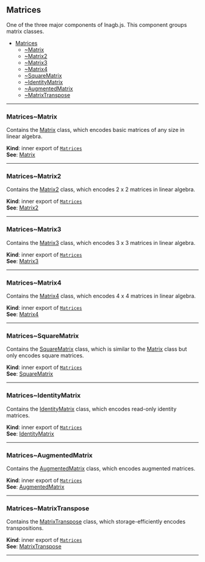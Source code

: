 <a name="module_Matrices"></a>

## Matrices
One of the three major components of lnagb.js. This component groups matrix
classes.


* [Matrices](#module_Matrices)
    * [~Matrix](#module_Matrices..Matrix)
    * [~Matrix2](#module_Matrices..Matrix2)
    * [~Matrix3](#module_Matrices..Matrix3)
    * [~Matrix4](#module_Matrices..Matrix4)
    * [~SquareMatrix](#module_Matrices..SquareMatrix)
    * [~IdentityMatrix](#module_Matrices..IdentityMatrix)
    * [~AugmentedMatrix](#module_Matrices..AugmentedMatrix)
    * [~MatrixTranspose](#module_Matrices..MatrixTranspose)


* * *

<a name="module_Matrices..Matrix"></a>

### Matrices~Matrix
Contains the [Matrix](./Matrix#module_Matrix..Matrix) class, which encodes basic matrices
of any size in linear algebra.

**Kind**: inner export of [<code>Matrices</code>](#module_Matrices)  
**See**: [Matrix](./Matrix#module_Matrix)  

* * *

<a name="module_Matrices..Matrix2"></a>

### Matrices~Matrix2
Contains the [Matrix2](./Matrix./Matrix2#module_Matrix2..Matrix2) class, which encodes 2 x 2
matrices in linear algebra.

**Kind**: inner export of [<code>Matrices</code>](#module_Matrices)  
**See**: [Matrix2](./Matrix./Matrix2#module_Matrix2)  

* * *

<a name="module_Matrices..Matrix3"></a>

### Matrices~Matrix3
Contains the [Matrix3](./Matrix./Matrix3#module_Matrix3..Matrix3) class, which encodes 3 x 3
matrices in linear algebra.

**Kind**: inner export of [<code>Matrices</code>](#module_Matrices)  
**See**: [Matrix3](./Matrix./Matrix3#module_Matrix3)  

* * *

<a name="module_Matrices..Matrix4"></a>

### Matrices~Matrix4
Contains the [Matrix4](./Matrix./Matrix4#module_Matrix4..Matrix4) class, which encodes 4 x 4
matrices in linear algebra.

**Kind**: inner export of [<code>Matrices</code>](#module_Matrices)  
**See**: [Matrix4](./Matrix./Matrix4#module_Matrix4)  

* * *

<a name="module_Matrices..SquareMatrix"></a>

### Matrices~SquareMatrix
Contains the [SquareMatrix](./SquareMatrix#module_SquareMatrix..SquareMatrix) class, which is similar
to the [Matrix](./Matrix#module_Matrix..Matrix) class but only encodes square matrices.

**Kind**: inner export of [<code>Matrices</code>](#module_Matrices)  
**See**: [SquareMatrix](./SquareMatrix#module_SquareMatrix)  

* * *

<a name="module_Matrices..IdentityMatrix"></a>

### Matrices~IdentityMatrix
Contains the [IdentityMatrix](./IdentityMatrix#module_IdentityMatrix..IdentityMatrix) class, which
encodes read-only identity matrices.

**Kind**: inner export of [<code>Matrices</code>](#module_Matrices)  
**See**: [IdentityMatrix](./IdentityMatrix#module_IdentityMatrix)  

* * *

<a name="module_Matrices..AugmentedMatrix"></a>

### Matrices~AugmentedMatrix
Contains the [AugmentedMatrix](./AugmentedMatrix#module_AugmentedMatrix..AugmentedMatrix) class, which
encodes augmented matrices.

**Kind**: inner export of [<code>Matrices</code>](#module_Matrices)  
**See**: [AugmentedMatrix](./AugmentedMatrix#module_AugmentedMatrix)  

* * *

<a name="module_Matrices..MatrixTranspose"></a>

### Matrices~MatrixTranspose
Contains the [MatrixTranspose](./Matrix./MatrixTranspose#module_MatrixTranspose..MatrixTranspose) class, which
storage-efficiently encodes transpositions.

**Kind**: inner export of [<code>Matrices</code>](#module_Matrices)  
**See**: [MatrixTranspose](./Matrix./MatrixTranspose#module_MatrixTranspose)  

* * *

